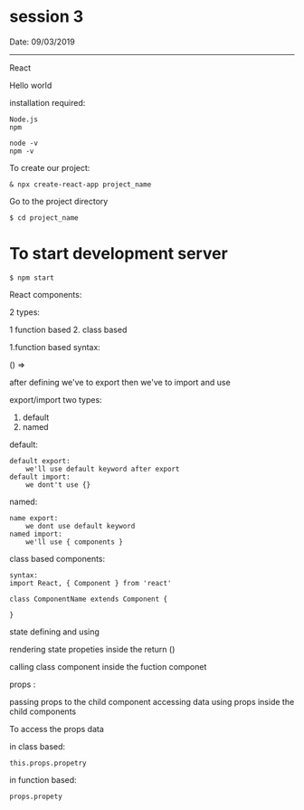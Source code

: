 # session 3 

Date: 09/03/2019

---------------------------------------------


React 

Hello world

installation required:
```
Node.js 
npm 
```

```
node -v
npm -v
```

To create our project:

```
& npx create-react-app project_name
```

Go to the project directory
```
$ cd project_name
```
# To start development server
```
$ npm start
```




React components:

2 types:

1 function based
2. class based

1.function based
syntax:

() => <div></div>



after defining
we've to export
then we've to import and use


export/import two types:

1. default
2. named

default:

	default export:
		we'll use default keyword after export
	default import:
		we dont't use {}


named:

	name export:
		we dont use default keyword
	named import:
		we'll use { components }



class based components:

```
syntax:
import React, { Component } from 'react'

class ComponentName extends Component {

}
```

state defining and using 

rendering state propeties inside the return ()


calling class component inside the fuction componet

props :

passing props to the child component
accessing data using props inside the child components

To access the props data

in class based:

	this.props.propetry

in function based:

	props.propety

















